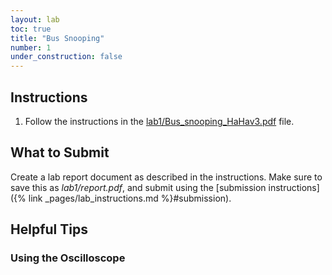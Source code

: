 ```yaml
---
layout: lab
toc: true
title: "Bus Snooping"
number: 1
under_construction: false
---
```


## Instructions

1. Follow the instructions in the [lab1/Bus_snooping_HaHav3.pdf](https://github.com/byu-cpe/ecen522r_security_student/blob/main/lab1/Bus_snooping_HaHav3.pdf) file.

## What to Submit

Create a lab report document as described in the instructions.  Make sure to save this as *lab1/report.pdf*, and submit using the [submission instructions]({% link _pages/lab_instructions.md %}#submission).

## Helpful Tips

### Using the Oscilloscope
